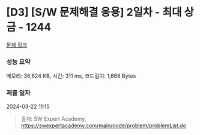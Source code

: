 # [D3] [S/W 문제해결 응용] 2일차 - 최대 상금 - 1244 

[문제 링크](https://swexpertacademy.com/main/code/problem/problemDetail.do?contestProbId=AV15Khn6AN0CFAYD) 

### 성능 요약

메모리: 36,624 KB, 시간: 311 ms, 코드길이: 1,668 Bytes

### 제출 일자

2024-03-22 11:15



> 출처: SW Expert Academy, https://swexpertacademy.com/main/code/problem/problemList.do